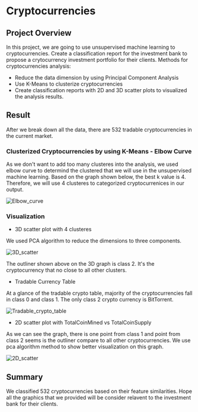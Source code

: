 # Cryptocurrencies

## Project Overview

In this project, we are going to use unsupervised machine learning to cryptocurrencies. Create a classification report for the investment bank to propose a crytocurrency investment portfolio for their clients. 
Methods for cryptocurrencies analysis:

- Reduce the data dimension by using Principal Component Analysis
- Use K-Means to clusterize cryptocurrencies 
- Create classification reports with 2D and 3D scatter plots to visualized the analysis results.

## Result
After we break down all the data, there are 532 tradable cryptocurrencies in the current market. 

### Clusterized Cryptocurrencies by using K-Means - Elbow Curve

As we don't want to add too many clusteres into the analysis, we used elbow curve to determind the clustered that we will use in the unsupervised machine learning. Based on the graph shown below, the best k value is 4. Therefore, we will use 4 clusteres to categorized cryptocurrenices in our output.


![Elbow_curve](https://user-images.githubusercontent.com/94089680/166110613-51f36158-9b88-4f68-bbf1-30a003464bbd.png)


### Visualization 

- 3D scatter plot with 4 clusteres

We used PCA algorithm to reduce the dimensions to three components. 

![3D_scatter](https://user-images.githubusercontent.com/94089680/166111752-2dcac26a-3f2f-4928-b9d2-ec22ced98f24.png)


The outliner shown above on the 3D graph is class 2. It's the cryptocurrency that no close to all other clusters. 

- Tradable Currency Table

At a glance of the tradable crypto table, majority of the cryptocurrencies fall in class 0 and class 1. The only class 2 crypto currency is BitTorrent. 

![Tradable_crypto_table](https://user-images.githubusercontent.com/94089680/166112067-45d29687-2818-4593-913f-8e6c0785b1db.png)

- 2D scatter plot with TotalCoinMined vs TotalCoinSupply

As we can see the graph, there is one point from class 1 and point from class 2 seems is the outliner compare to all other cryptocurrencies. We use pca algorithm method to show better visualization on this graph. 

![2D_scatter](https://user-images.githubusercontent.com/94089680/166111858-49b204d8-8a98-4e8e-9e1b-279f3225923a.png)

## Summary

We classified 532 cryptocurrencies based on their feature similarities. Hope all the graphics that we provided will be consider relavent to the investment bank for their clients. 